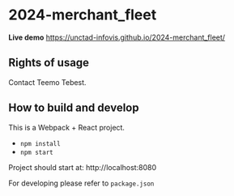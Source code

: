 # 2024-merchant_fleet

**Live demo** https://unctad-infovis.github.io/2024-merchant_fleet/

## Rights of usage

Contact Teemo Tebest.

## How to build and develop

This is a Webpack + React project.

* `npm install`
* `npm start`

Project should start at: http://localhost:8080

For developing please refer to `package.json`